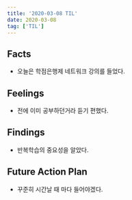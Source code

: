 ```yaml
---
title: '2020-03-08 TIL'
date: 2020-03-08
tag: ['TIL']
---
```


## Facts

- 오늘은 학점은행제 네트워크 강의를 들었다.

## Feelings

- 전에 이미 공부하던거라 듣기 편했다.

## Findings

- 반복학습의 중요성을 알았다.

## Future Action Plan

- 꾸준히 시간날 때 마다 들어야겠다.
